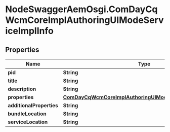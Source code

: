 # NodeSwaggerAemOsgi.ComDayCqWcmCoreImplAuthoringUIModeServiceImplInfo

## Properties

Name | Type | Description | Notes
------------ | ------------- | ------------- | -------------
**pid** | **String** |  | [optional] 
**title** | **String** |  | [optional] 
**description** | **String** |  | [optional] 
**properties** | [**ComDayCqWcmCoreImplAuthoringUIModeServiceImplProperties**](ComDayCqWcmCoreImplAuthoringUIModeServiceImplProperties.md) |  | [optional] 
**additionalProperties** | **String** |  | [optional] 
**bundleLocation** | **String** |  | [optional] 
**serviceLocation** | **String** |  | [optional] 


